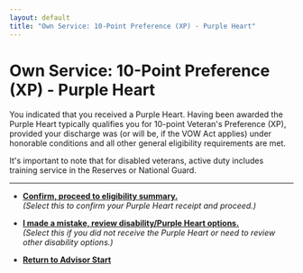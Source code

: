 ```yaml
---
layout: default
title: "Own Service: 10-Point Preference (XP) - Purple Heart"
---
```


# Own Service: 10-Point Preference (XP) - Purple Heart

You indicated that you received a Purple Heart. Having been awarded the Purple Heart typically qualifies you for 10-point Veteran's Preference (XP), provided your discharge was (or will be, if the VOW Act applies) under honorable conditions and all other general eligibility requirements are met.

It's important to note that for disabled veterans, active duty includes training service in the Reserves or National Guard.

---

*   [**Confirm, proceed to eligibility summary.**](./eligible_xp_10point.md)
    <br>*(Select this to confirm your Purple Heart receipt and proceed.)*

*   [**I made a mistake, review disability/Purple Heart options.**](./ownservice_disability_details.md)
    <br>*(Select this if you did not receive the Purple Heart or need to review other disability options.)*

*   [**Return to Advisor Start**](./start.md)
